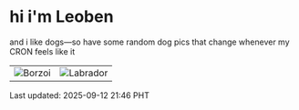 # hi i'm Leoben

and i like dogs—so have some random dog pics that change whenever my CRON feels like it

|  |  |
|--------|----------|
| ![Borzoi](https://random-dog-vercel.vercel.app/api/random-borzoi?v=1757684798) | ![Labrador](https://random-dog-vercel.vercel.app/api/random-labrador?v=1757684798) |

Last updated: 2025-09-12 21:46 PHT
